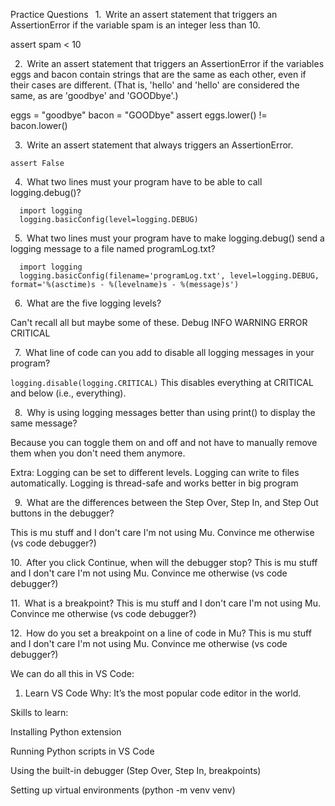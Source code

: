 Practice Questions
  1.  Write an assert statement that triggers an AssertionError if the variable spam is an integer less than 10.

  assert spam < 10

  2.  Write an assert statement that triggers an AssertionError if the variables eggs and bacon contain strings that are the same as each other, even if their cases are different. (That is, 'hello' and 'hello' are considered the same, as are 'goodbye' and 'GOODbye'.)

  eggs = "goodbye"
  bacon = "GOODbye"
  assert eggs.lower() != bacon.lower()

  3.  Write an assert statement that always triggers an AssertionError.

    assert False

  4.  What two lines must your program have to be able to call logging.debug()?
```
  import logging
  logging.basicConfig(level=logging.DEBUG)
```

  5.  What two lines must your program have to make logging.debug() send a logging message to a file named programLog.txt?
```
  import logging
  logging.basicConfig(filename='programLog.txt', level=logging.DEBUG, format='%(asctime)s - %(levelname)s - %(message)s')
```

  6.  What are the five logging levels?

  Can't recall all but maybe some of these.
  Debug
  INFO
  WARNING
  ERROR
  CRITICAL

  7.  What line of code can you add to disable all logging messages in your program?


  `logging.disable(logging.CRITICAL)`
  This disables everything at CRITICAL and below (i.e., everything).

  8.  Why is using logging messages better than using print() to display the same message?

  Because you can toggle them on and off and not have to manually remove them when you don't need them anymore.

  Extra:
    Logging can be set to different levels.
    Logging can write to files automatically.
    Logging is thread-safe and works better in big program

  9.  What are the differences between the Step Over, Step In, and Step Out buttons in the debugger?

  This is mu stuff and I don't care I'm not using Mu. Convince me otherwise (vs code debugger?)

10.  After you click Continue, when will the debugger stop?
  This is mu stuff and I don't care I'm not using Mu. Convince me otherwise (vs code debugger?)

11.  What is a breakpoint?
This is mu stuff and I don't care I'm not using Mu. Convince me otherwise (vs code debugger?)

12.  How do you set a breakpoint on a line of code in Mu?
This is mu stuff and I don't care I'm not using Mu. Convince me otherwise (vs code debugger?)

We can do all this in VS Code:

1. Learn VS Code
Why: It’s the most popular code editor in the world.

Skills to learn:

Installing Python extension

Running Python scripts in VS Code

Using the built-in debugger (Step Over, Step In, breakpoints)

Setting up virtual environments (python -m venv venv)

